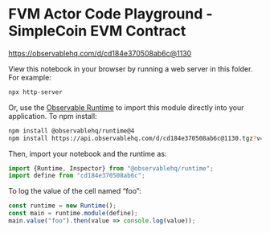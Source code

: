 # FVM Actor Code Playground - SimpleCoin EVM Contract

https://observablehq.com/d/cd184e370508ab6c@1130

View this notebook in your browser by running a web server in this folder. For
example:

~~~sh
npx http-server
~~~

Or, use the [Observable Runtime](https://github.com/observablehq/runtime) to
import this module directly into your application. To npm install:

~~~sh
npm install @observablehq/runtime@4
npm install https://api.observablehq.com/d/cd184e370508ab6c@1130.tgz?v=3
~~~

Then, import your notebook and the runtime as:

~~~js
import {Runtime, Inspector} from "@observablehq/runtime";
import define from "cd184e370508ab6c";
~~~

To log the value of the cell named “foo”:

~~~js
const runtime = new Runtime();
const main = runtime.module(define);
main.value("foo").then(value => console.log(value));
~~~
